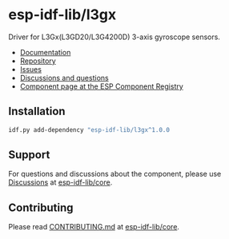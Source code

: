 # esp-idf-lib/l3gx

Driver for L3Gx(L3GD20/L3G4200D) 3-axis gyroscope sensors.

* [Documentation](https://esp-idf-lib.github.io/l3gx/)
* [Repository](https://github.com/esp-idf-lib/l3gx)
* [Issues](https://github.com/esp-idf-lib/l3gx/issues)
* [Discussions and questions](https://github.com/esp-idf-lib/core/discussions)
* [Component page at the ESP Component Registry](https://components.espressif.com/components/esp-idf-lib/l3gx)

## Installation

```sh
idf.py add-dependency "esp-idf-lib/l3gx^1.0.0
```

## Support

For questions and discussions about the component, please use
[Discussions](https://github.com/esp-idf-lib/core/discussions)
at [esp-idf-lib/core](https://github.com/esp-idf-lib/core).

## Contributing

Please read [CONTRIBUTING.md](https://github.com/esp-idf-lib/core/blob/main/CONTRIBUTING.md)
at [esp-idf-lib/core](https://github.com/esp-idf-lib/core).
